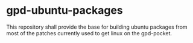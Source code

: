 # gpd-ubuntu-packages
This repository shall provide the base for building ubuntu packages from most of the patches currently used to get linux on the gpd-pocket.
